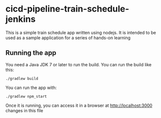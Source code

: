 # cicd-pipeline-train-schedule-jenkins

This is a simple train schedule app written using nodejs. It is intended to be used as a sample application for a series of hands-on learning 

## Running the app

You need a Java JDK 7 or later to run the build. You can run the build like this:

    ./gradlew build

You can run the app with:

    ./gradlew npm_start

Once it is running, you can access it in a browser at [http://localhost:3000](http://localhost:3000) changes in this file
